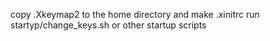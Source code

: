 copy .Xkeymap2 to the home directory and make .xinitrc run startyp/change_keys.sh or other startup scripts
